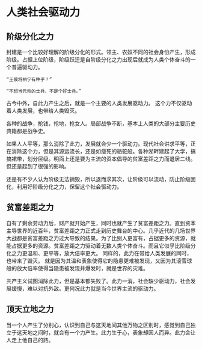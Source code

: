 # 人类社会驱动力

## 阶级分化之力

封建是一个比较好理解的阶级分化的形式。领主、农奴不同的社会身份产生，形成阶级。占据上位阶级，阶级跃迁是自阶级分化之力出现后就成为人类个体奋斗的一个普遍驱动力。

```
“王侯将相宁有种乎？”
```

```
“不想当元帅的士兵，不是个好士兵。”
```

古今中外，自此力产生之后，就是一个主要的人类发展驱动力。
这个力不仅驱动着人类发展，也带给人类毁灭。

各种的战争，抢钱，抢地，抢女人。局部战争不断，基本上人类的大部分主要历史典籍都是战争史。

如果人人平等，那么消除了此力，发展就会少一个驱动力。现代社会讲求平等，正在消除这个力，但是其源远流长，还是如瘦死的骆驼般。各种湖畔建起了大学，搞搞裙带，划分层级。明面上还是要为主流的资本倡导的贫富差距之力而退居二线。但还是起到了很强的影响。

还是有不少人认为阶级无法销毁，所以退而求其次，让阶级可以流动，防止阶级固化，利用好阶级分化之力，保留这个社会驱动力。

## 贫富差距之力

自有了剩余劳动力后，财产就开始产生，同时也就产生了贫富差距之力。直到资本主导世界的近百年，贫富差距之力正式走到历史舞台的中心。几乎近代的几场世界大战都是贫富差距之力过大导致的结果。为了比别人更富有，占据更多的资源，就能占据更多的资源。贫富差距之力驱动着无数人类个体奋斗。而且它似乎比阶级分化之力更温和、更平等，放大倍率更大。
同样的，此力在带给人类发展的同时，也带来了毁灭。
就是因为其温和表象使得它的隐患更难被发现，又因为其滚雪球般的放大倍率使得当隐患被发现并爆发时，就是世界的灾难。

共产主义试图消除此力，但是基本都失败了。此力一消，社会缺少驱动力，社会发展缓慢，难以对抗外敌。更何况此力就是当今世界主流的驱动力。

## 顶天立地之力

当一个人产生了分别心，认识到自己与这天地间其他万物之区别时，感觉到自己独立于这天地之间时，就会有一个力产生。此力生于心，表象却因人而异。此力会让人走上他自己的路。
